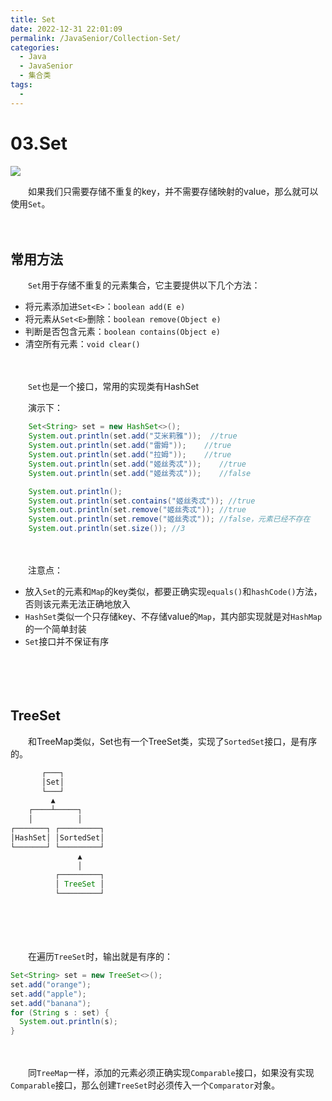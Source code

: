 ```yaml
---
title: Set
date: 2022-12-31 22:01:09
permalink: /JavaSenior/Collection-Set/
categories:
  - Java
  - JavaSenior
  - 集合类
tags:
  - 
---
```




# 03.Set

![](https://image.peterjxl.com/blog/46-20221231181240-8njdg54.jpg)

　　如果我们只需要存储不重复的key，并不需要存储映射的value，那么就可以使用`Set`​。

<!-- more -->　　‍

## 常用方法

　　​`Set`​用于存储不重复的元素集合，它主要提供以下几个方法：

* 将元素添加进`Set<E>`​​：`boolean add(E e)`​​
* 将元素从`Set<E>`​​删除：`boolean remove(Object e)`​​
* 判断是否包含元素：`boolean contains(Object e)`​​
* 清空所有元素：`void clear()`​

　　‍

　　​`Set`​也是一个接口，常用的实现类有HashSet

　　演示下：

```java
    Set<String> set = new HashSet<>();
    System.out.println(set.add("艾米莉雅"));  //true
    System.out.println(set.add("雷姆"));    //true
    System.out.println(set.add("拉姆"));    //true
    System.out.println(set.add("姬丝秀忒"));    //true
    System.out.println(set.add("姬丝秀忒"));    //false

    System.out.println();
    System.out.println(set.contains("姬丝秀忒")); //true
    System.out.println(set.remove("姬丝秀忒")); //true
    System.out.println(set.remove("姬丝秀忒")); //false，元素已经不存在
    System.out.println(set.size()); //3
```

　　‍

　　注意点：

* 放入`Set`​的元素和`Map`​的key类似，都要正确实现`equals()`​和`hashCode()`​方法，否则该元素无法正确地放入
* ​`HashSet`​类似一个只存储key、不存储value的`Map`​，其内部实现就是对`HashMap`​的一个简单封装
* ​`Set`​接口并不保证有序

　　‍

　　‍

## TreeSet

　　和TreeMap类似，Set也有一个TreeSet类，实现了`SortedSet`​接口，是有序的。

```java
       ┌───┐
       │Set│
       └───┘
         ▲
    ┌────┴─────┐
    │          │
┌───────┐ ┌─────────┐
│HashSet│ │SortedSet│
└───────┘ └─────────┘
               ▲
               │
          ┌─────────┐
          │ TreeSet │
          └─────────┘
```

　　‍

　　‍

　　在遍历`TreeSet`​时，输出就是有序的：

```java
Set<String> set = new TreeSet<>();
set.add("orange");
set.add("apple");
set.add("banana");
for (String s : set) {
  System.out.println(s);
}
```

　　‍

　　同`TreeMap`​一样，添加的元素必须正确实现`Comparable`​接口，如果没有实现`Comparable`​接口，那么创建`TreeSet`​时必须传入一个`Comparator`​对象。

　　‍

　　‍
